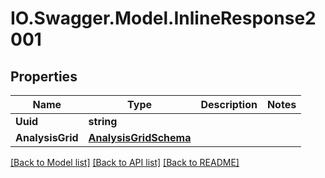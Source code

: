 # IO.Swagger.Model.InlineResponse2001
## Properties

Name | Type | Description | Notes
------------ | ------------- | ------------- | -------------
**Uuid** | **string** |  | 
**AnalysisGrid** | [**AnalysisGridSchema**](AnalysisGridSchema.md) |  | 

[[Back to Model list]](../README.md#documentation-for-models) [[Back to API list]](../README.md#documentation-for-api-endpoints) [[Back to README]](../README.md)

